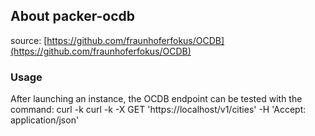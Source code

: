 ## About packer-ocdb

source: [https://github.com/fraunhoferfokus/OCDB](https://github.com/fraunhoferfokus/OCDB)

### Usage

After launching an instance, the OCDB endpoint can be tested with the command:
    curl -k curl -k -X GET 'https://localhost/v1/cities' -H 'Accept: application/json'
